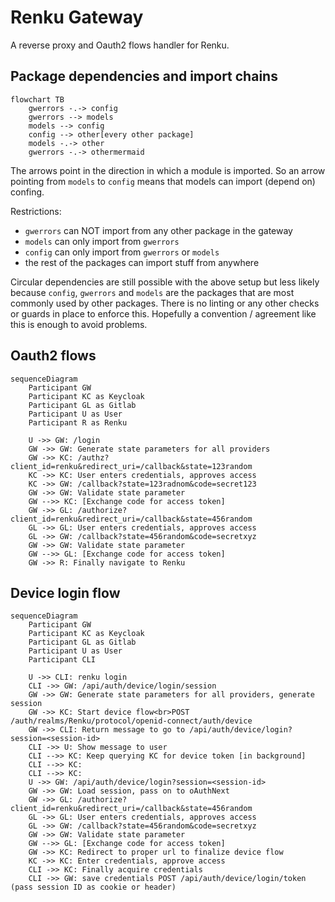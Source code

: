 # Renku Gateway

A reverse proxy and Oauth2 flows handler for Renku.

## Package dependencies and import chains

```mermaid
flowchart TB
    gwerrors -.-> config
    gwerrors --> models
    models --> config
    config --> other[every other package]
    models -.-> other
    gwerrors -.-> othermermaid
```

The arrows point in the direction in which a module is imported. So an arrow pointing from 
`models` to `config` means that models can import (depend on) confing.

Restrictions:
- `gwerrors` can NOT import from any other package in the gateway
- `models` can only import from `gwerrors`
- `config` can only import from `gwerrors` or `models`
- the rest of the packages can import stuff from anywhere

Circular dependencies are still possible with the above setup but less likely because `config`, `gwerrors`
and `models` are the packages that are most commonly used by other packages. There is no linting
or any other checks or guards in place to enforce this. Hopefully a convention / agreement like this
is enough to avoid problems.

## Oauth2 flows

```mermaid
sequenceDiagram
    Participant GW
    Participant KC as Keycloak
    Participant GL as Gitlab
    Participant U as User
    Participant R as Renku
    
    U ->> GW: /login
    GW ->> GW: Generate state parameters for all providers
    GW ->> KC: /authz?client_id=renku&redirect_uri=/callback&state=123random
    KC ->> KC: User enters credentials, approves access
    KC ->> GW: /callback?state=123radnom&code=secret123
    GW ->> GW: Validate state parameter
    GW -->> KC: [Exchange code for access token]
    GW ->> GL: /authorize?client_id=renku&redirect_uri=/callback&state=456random
    GL ->> GL: User enters credentials, approves access
    GL ->> GW: /callback?state=456random&code=secretxyz
    GW ->> GW: Validate state parameter
    GW -->> GL: [Exchange code for access token]
    GW ->> R: Finally navigate to Renku    
```

## Device login flow

```mermaid
sequenceDiagram
    Participant GW
    Participant KC as Keycloak
    Participant GL as Gitlab
    Participant U as User
    Participant CLI
    
    U ->> CLI: renku login
    CLI ->> GW: /api/auth/device/login/session
    GW ->> GW: Generate state parameters for all providers, generate session
    GW ->> KC: Start device flow<br>POST /auth/realms/Renku/protocol/openid-connect/auth/device
    GW ->> CLI: Return message to go to /api/auth/device/login?session=<session-id>
    CLI ->> U: Show message to user
    CLI -->> KC: Keep querying KC for device token [in background]
    CLI -->> KC: 
    CLI -->> KC: 
    U ->> GW: /api/auth/device/login?session=<session-id>
    GW ->> GW: Load session, pass on to oAuthNext
    GW ->> GL: /authorize?client_id=renku&redirect_uri=/callback&state=456random
    GL ->> GL: User enters credentials, approves access
    GL ->> GW: /callback?state=456random&code=secretxyz
    GW ->> GW: Validate state parameter
    GW -->> GL: [Exchange code for access token]
    GW ->> KC: Redirect to proper url to finalize device flow
    KC ->> KC: Enter credentials, approve access
    CLI ->> KC: Finally acquire credentials
    CLI ->> GW: save credentials POST /api/auth/device/login/token (pass session ID as cookie or header)
```

